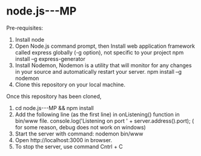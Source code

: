 # node.js---MP
Pre-requisites:
1. Install node
2. Open Node.js command prompt, then Install web application framework called express globally (-g option), not specific to your project
npm install –g express-generator
3. Install Nodemon, Nodemon is a utility that will monitor for any changes in your source and automatically restart your server.
npm install –g nodemon
4. Clone this repository on your local machine.
   
 



Once this repository has been cloned,

1. cd node.js---MP && npm install
2. Add the following line (as the first line) in onListening()  function in bin/www file.
console.log('Listening on port ' + server.address().port); ( for some reason, debug does not work on windows)
3. Start the server with command:
  nodemon bin/www
4.	Open http://localhost:3000 in browser. 
5.	To stop the server, use command Cntrl + C

